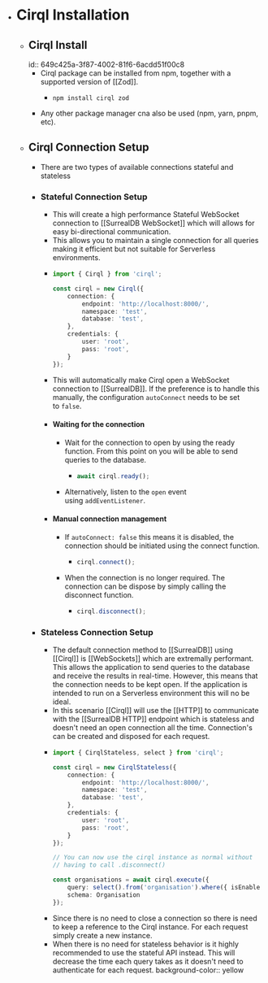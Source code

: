 - # Cirql Installation
	- ## Cirql Install
	  id:: 649c425a-3f87-4002-81f6-6acdd51f00c8
		- Cirql package can be installed from npm, together with a supported version of [[Zod]].
			- ```npm
			  npm install cirql zod
			  ```
		- Any other package manager cna also be used (npm, yarn, pnpm, etc).
	- ## Cirql Connection Setup
		- There are two types of available connections  stateful and stateless
		- ### Stateful Connection Setup
			- This will create a high performance Stateful WebSocket connection to [[SurrealDB WebSocket]] which will allows for easy bi-directional communication.
			- This allows you to maintain a single connection for all queries making it efficient but not suitable for Serverless environments.
			- ```typescript
			  import { Cirql } from 'cirql';
			  
			  const cirql = new Cirql({
			      connection: {
			          endpoint: 'http://localhost:8000/',
			          namespace: 'test',
			          database: 'test',
			      },
			      credentials: {
			          user: 'root',
			          pass: 'root',
			      }
			  });
			  ```
			- This will automatically make  Cirql open a WebSocket connection to [[SurrealDB]]. If the preference is to handle this manually, the configuration `autoConnect` needs to be set to `false`.
			- #### Waiting for the connection
				- Wait for the connection to open by using the ready function. From this point on you will be able to send queries to the database.
					- ```typescript
					  await cirql.ready();
					  ```
				- Alternatively, listen to the `open` event using `addEventListener`.
			- #### Manual connection management
				- If `autoConnect: false` this means it is disabled, the connection should be initiated using the connect function.
					- ```typescript
					  cirql.connect();
					  ```
				- When the connection is no longer required. The  connection can be dispose by simply calling the disconnect function.
					- ```typescript
					  cirql.disconnect();
					  ```
		- ### Stateless Connection Setup
			- The default connection method to [[SurrealDB]] using [[Cirql]] is [[WebSockets]] which are extremally performant. This allows the application to send queries to the database and receive the results in real-time. However, this means that the connection needs to be kept open. If the application is intended to run on a Serverless environment this will no be ideal.
			- In this scenario [[Cirql]] will use the [[HTTP]] to communicate with the [[SurrealDB HTTP]] endpoint which is stateless and doesn't need an open connection all the time. Connection's can be created and disposed for each request.
			- ```typescript
			  import { CirqlStateless, select } from 'cirql';
			  
			  const cirql = new CirqlStateless({
			      connection: {
			          endpoint: 'http://localhost:8000/',
			          namespace: 'test',
			          database: 'test',
			      },
			      credentials: {
			          user: 'root',
			          pass: 'root',
			      }
			  });
			  
			  // You can now use the cirql instance as normal without
			  // having to call .disconnect()
			  
			  const organisations = await cirql.execute({ 
			      query: select().from('organisation').where({ isEnabled: true }),
			      schema: Organisation
			  });
			  ```
			- Since there is no need to close a connection so there is need to keep a reference to the Cirql instance. For each request simply create a new instance.
			- When there is no need for stateless behavior is it highly recommended to use the stateful API instead. This will decrease the time each query takes as it doesn't need to authenticate for each request.
			  background-color:: yellow
